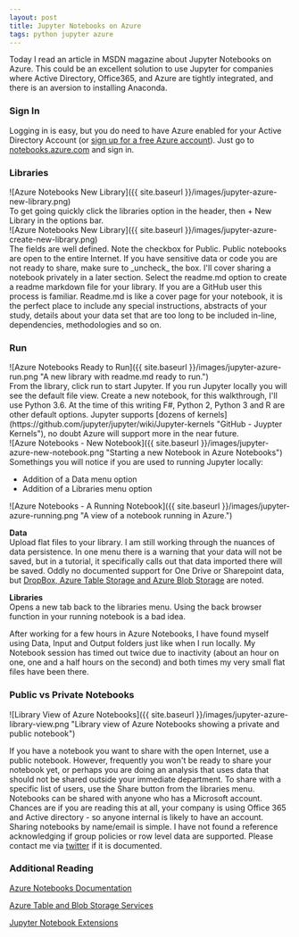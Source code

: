 ```yaml
---
layout: post
title: Jupyter Notebooks on Azure
tags: python jupyter azure
---
```


Today I read an article in MSDN magazine about Jupyter Notebooks on Azure. This could be an excellent solution to use Jupyter for companies where Active Directory, Office365, and Azure are tightly integrated, and there is an aversion to installing Anaconda. 

### Sign In

Logging in is easy, but you do need to have Azure enabled for your Active Directory Account (or [sign up for a free Azure account](https://azure.microsoft.com/en-us/free/)). Just go to [notebooks.azure.com](https://notebooks.azure.com) and sign in. 

### Libraries

<div class="img_center">
  ![Azure Notebooks New Library]({{ site.baseurl }}/images/jupyter-azure-new-library.png)
</div>
To get going quickly click the libraries option in the header, then + New Library in the options bar. 
<div class="img_center">
  ![Azure Notebooks New Library]({{ site.baseurl }}/images/jupyter-azure-create-new-library.png)
</div>
The fields are well defined. Note the checkbox for Public. Public notebooks are open to the entire Internet. If you have sensitive data or code you are not ready to share, make sure to _uncheck_ the box. I'll cover sharing a notebook privately in a later section. Select the readme.md option to create a readme markdown file for your library. If you are a GitHub user this process is familiar. Readme.md is like a cover page for your notebook, it is the perfect place to include any special instructions, abstracts of your study, details about your data set that are too long to be included in-line, dependencies, methodologies and so on.  

### Run

<div class="img_center">
![Azure Notebooks Ready to Run]({{ site.baseurl }}/images/jupyter-azure-run.png "A new library with readme.md ready to run.")
</div>
From the library, click run to start Jupyter. If you run Jupyter locally you will see the default file view. Create a new notebook, for this walkthrough, I'll use Python 3.6. At the time of this writing F#, Python 2, Python 3 and R are other default options. Jupyter supports [dozens of kernels](https://github.com/jupyter/jupyter/wiki/Jupyter-kernels "GitHub - Juypter Kernels"), no doubt Azure will support more in the near future. 
<div class="img_center">
![Azure Notebooks - New Notebook]({{ site.baseurl }}/images/jupyter-azure-new-notebook.png "Starting a new Notebook in Azure Notebooks")
</div>
Somethings you will notice if you are used to running Jupyter locally:

-   Addition of a Data menu option
-   Addition of a Libraries menu option

<div class="img_center">
![Azure Notebooks - A Running Notebook]({{ site.baseurl }}/images/jupyter-azure-running.png "A view of a notebook running in Azure.")
</div>

**Data**  
Upload flat files to your library. I am still working through the nuances of data persistence. In one menu there is a warning that your data will not be saved, but in a tutorial, it specifically calls out that data imported there will be saved.  Oddly no documented support for One Drive or Sharepoint data, but [DropBox, Azure Table Storage and Azure Blob Storage](https://notebooks.azure.com/help/jupyter-notebooks/data "Azure Notebooks - Data Options") are noted. 

**Libraries**  
Opens a new tab back to the libraries menu. Using the back browser function in your running notebook is a bad idea. 

After working for a few hours in Azure Notebooks, I have found myself using  Data, Input and Output folders just like when I run locally. My Notebook session has timed out twice due to inactivity (about an hour on one, one and a half hours on the second) and both times my very small flat files have been there. 

### Public vs Private Notebooks

<div class="img_center">
![Library View of Azure Notebooks]({{ site.baseurl }}/images/jupyter-azure-library-view.png "Library view of Azure Notebooks showing a private and public notebook")
</div>

If you have a notebook you want to share with the open Internet, use a public notebook. However, frequently you won't be ready to share your notebook yet, or perhaps you are doing an analysis that uses data that should not be shared outside your immediate department. To share with a specific list of users, use the Share button from the libraries menu. Notebooks can be shared with anyone who has a Microsoft account. Chances are if you are reading this at all, your company is using Office 365 and Active directory - so anyone internal is likely to have an account. Sharing  notebooks by name/email is simple. I have not found a reference acknowledging if group policies or row level data are supported. Please contact me via [twitter](https://twitter.com/gnfrazier) if it is documented. 

### Additional Reading

[Azure Notebooks Documentation](https://notebooks.azure.com/help/jupyter-notebooks "Azure Notebooks - Help")

[Azure Table and Blob Storage Services](https://docs.microsoft.com/en-us/rest/api/storageservices/ "Microsoft.com - Azure Storage Services")

[Jupyter Notebook Extensions](<{{ site.baseurl }}/jupyter-notebook-extensions>)
